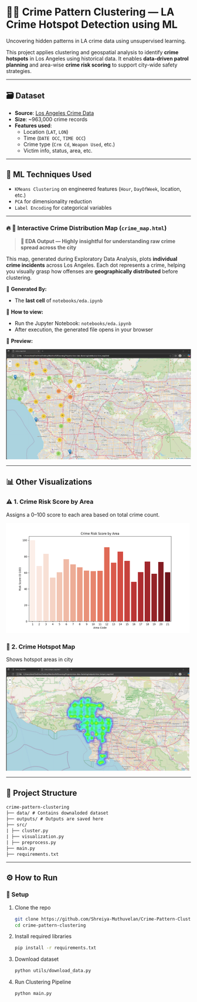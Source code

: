 # 🕵️‍♀️ Crime Pattern Clustering — LA Crime Hotspot Detection using ML

Uncovering hidden patterns in LA crime data using unsupervised learning.

This project applies clustering and geospatial analysis to identify **crime hotspots** in Los Angeles using historical data. It enables **data-driven patrol planning** and area-wise **crime risk scoring** to support city-wide safety strategies.

---

## 🗃️ Dataset

- **Source**: [Los Angeles Crime Data](https://www.kaggle.com/datasets/hemil26/crime-in-los-angeles)
- **Size**: ~963,000 crime records
- **Features used**:
  - Location (`LAT`, `LON`)
  - Time (`DATE OCC`, `TIME OCC`)
  - Crime type (`Crm Cd`, `Weapon Used`, etc.)
  - Victim info, status, area, etc.

---

## 🧠 ML Techniques Used

- `KMeans Clustering` on engineered features (`Hour`, `DayOfWeek`, location, etc.)
- `PCA` for dimensionality reduction
- `Label Encoding` for categorical variables

---

### 🔥 🚨 Interactive Crime Distribution Map (`crime_map.html`)

> **📍 EDA Output — Highly insightful for understanding raw crime spread across the city**

This map, generated during Exploratory Data Analysis, plots **individual crime incidents** across Los Angeles. Each dot represents a crime, helping you visually grasp how offenses are **geographically distributed** before clustering.

🧪 **Generated By:**
- The **last cell** of `notebooks/eda.ipynb`

🔗 **How to view:**
- Run the Jupyter Notebook: `notebooks/eda.ipynb`
- After execution, the generated file opens in your browser

📸 **Preview:**

<img src="crime_map.jpg" width="600"/>

---

## 📊 Other Visualizations

### ⚠️ 1. Crime Risk Score by Area
Assigns a 0–100 score to each area based on total crime count.

<img src="risk_score_by_area.png" width="500">


### 🔢 2. Crime Hotspot Map
Shows hotspot areas in city 

<img src="crime_hotspot_map.jpg" width="500">

---

## 📂 Project Structure
```
crime-pattern-clustering
├── data/ # Contains downaloded dataset
├── outputs/ # Outputs are saved here 
├── src/
| ├── cluster.py
| ├── visualization.py
| ├── preprocess.py
├── main.py
├── requirements.txt
```
---

## ⚙️ How to Run

### 🔧 Setup
1. Clone the repo
   ```bash
   git clone https://github.com/Shreiya-Muthuvelan/Crime-Pattern-Clustering.git
   cd crime-pattern-clustering
2. Install required libraries
   ```bash
   pip install -r requirements.txt
3. Download dataset
   ```bash
   python utils/download_data.py
4. Run Clustering Pipeline
   ```bash
   python main.py
   

